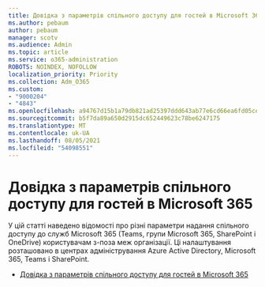 ```yaml
---
title: Довідка з параметрів спільного доступу для гостей в Microsoft 365
ms.author: pebaum
author: pebaum
manager: scotv
ms.audience: Admin
ms.topic: article
ms.service: o365-administration
ROBOTS: NOINDEX, NOFOLLOW
localization_priority: Priority
ms.collection: Adm_O365
ms.custom:
- "9000204"
- "4843"
ms.openlocfilehash: a94767d15b1a79db821ad25397ddd643ab77e6cd66ea6fd05cea55d2e02d3389
ms.sourcegitcommit: b5f7da89a650d2915dc652449623c78be6247175
ms.translationtype: MT
ms.contentlocale: uk-UA
ms.lasthandoff: 08/05/2021
ms.locfileid: "54098551"
---
```

# <a name="microsoft-365-guest-sharing-settings-reference"></a>Довідка з параметрів спільного доступу для гостей в Microsoft 365

У цій статті наведено відомості про різні параметри надання спільного доступу до служб Microsoft 365 (Teams, групи Microsoft 365, SharePoint і OneDrive) користувачам з-поза меж організації. Ці налаштування розташовано в центрах адміністрування Azure Active Directory, Microsoft 365, Teams і SharePoint.

- [Довідка з параметрів спільного доступу для гостей в Microsoft 365](https://docs.microsoft.com/microsoft-365/solutions/microsoft-365-guest-settings?view=o365-worldwide)
